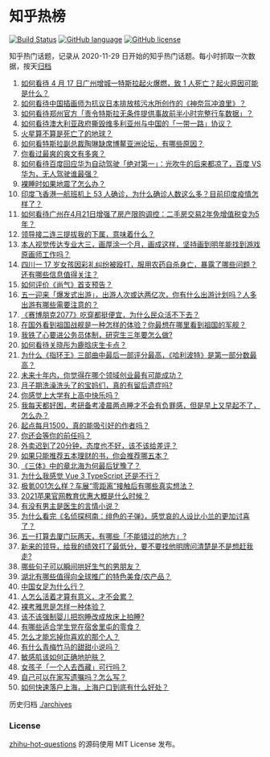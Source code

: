 # 知乎热榜
[![Build Status](https://github.com/ToWeLong/zhihu-hot-questions/workflows/CI/badge.svg)](https://github.com/ToWeLong/zhihu-hot-questions/actions)
[![GitHub language](https://img.shields.io/badge/language-golang-orange.svg)](https://golang.org/)
[![GitHub license](https://img.shields.io/github/license/ToWeLong/zhihu-hot-questions)](https://github.com/ToWeLong/zhihu-hot-questions/blob/main/LICENSE)

知乎热门话题，记录从 2020-11-29 日开始的知乎热门话题。每小时抓取一次数据，按天[归档](./archives)

<!-- BEGIN -->

1. [如何看待 4 月 17 日广州增城一特斯拉起火爆燃，致 1 人死亡？起火原因可能是什么？](https://www.zhihu.com/question/455724748)
1. [如何看待中国插画师为抗议日本排放核污水所创作的《神奈氚冲浪里》？](https://www.zhihu.com/question/455738919)
1. [如何看待郑州官方「责令特斯拉无条件提供事故前半小时完整行车数据」？](https://www.zhihu.com/question/455826596)
1. [如何看待澳大利亚政府撕毁维多利亚州与中国的「一带一路」协议？](https://www.zhihu.com/question/455897099)
1. [火星算不算是死亡了的地球？](https://www.zhihu.com/question/414845164)
1. [如何看特斯拉副总裁陶琳缺席博鳌亚洲论坛，有哪些原因？](https://www.zhihu.com/question/455757412)
1. [你看过最爽的爽文有多爽？](https://www.zhihu.com/question/332411777)
1. [如何看待百度回应华为自动驾驶「绝对第一」：光吹牛的后来都凉了，百度 VS 华为，无人驾驶谁最强？](https://www.zhihu.com/question/455458502)
1. [裸睡时如果地震了怎么办？](https://www.zhihu.com/question/23204731)
1. [印度飞香港一航班机上 53 人确诊，为什么确诊人数这么多？目前印度疫情怎样了？](https://www.zhihu.com/question/455742587)
1. [如何看待广州在4月21日增强了房产限购调控：二手房交易2年免增值税变为5年？](https://www.zhihu.com/question/455823340)
1. [领导接二连三提拔我的下属，意味着什么？](https://www.zhihu.com/question/455066294)
1. [本人视觉传达专业大三，画厚涂一个月，画成这样，坚持画到明年能找到游戏原画师工作吗？](https://www.zhihu.com/question/455195801)
1. [四川一 17 岁女孩因彩礼纠纷被殴打，服用农药自杀身亡，暴露了哪些问题？还有哪些信息值得关注？](https://www.zhihu.com/question/455739525)
1. [如何评价《尚气》首支预告？](https://www.zhihu.com/question/455512619)
1. [五一迎来「爆发式出游」，出游人次或达两亿次，你有什么出游计划吗？人多出游有哪些需要注意的？](https://www.zhihu.com/question/455743977)
1. [《赛博朋克2077》吃穿都挺便宜，为什么民众活不下去？](https://www.zhihu.com/question/448297157)
1. [在国外看到祖国战舰是一种怎样的体验？你最想在哪里看到祖国的军舰？](https://www.zhihu.com/question/455498840)
1. [我铁了心要进公务员体制，研究生三年要怎么做?](https://www.zhihu.com/question/454197230)
1. [如何看待关晓彤为鹿晗庆生卡点？](https://www.zhihu.com/question/455703521)
1. [为什么《指环王》三部曲中最后一部评分最高，《哈利波特》是第一部分数最高？](https://www.zhihu.com/question/454627125)
1. [未来十年内，你觉得在哪个领域创业最有可能成功？](https://www.zhihu.com/question/441174586)
1. [月子期洗澡洗头了的宝妈们，真的有留后遗症吗?](https://www.zhihu.com/question/451796346)
1. [你感觉上大学有上高中快乐吗？](https://www.zhihu.com/question/454455954)
1. [我每天都好困，考研备考凌晨两点睡才不会有负罪感，但是早上又早起不了，怎么办？](https://www.zhihu.com/question/455147894)
1. [起点每月1500，真的能吸引好的作者吗？](https://www.zhihu.com/question/453695026)
1. [你还会等你的前任吗？](https://www.zhihu.com/question/314495719)
1. [外卖迟到了20分钟，态度也不好，该不该给差评？](https://www.zhihu.com/question/269145266)
1. [如果只能推荐五本理财的书，你会推荐哪五本？](https://www.zhihu.com/question/442070830)
1. [《三体》中的章北海为何最后犹豫了？](https://www.zhihu.com/question/453656290)
1. [为什么我感觉 Vue 3 TypeScript 还是不行？](https://www.zhihu.com/question/453332049)
1. [极氪001怎么样？车展“零距离”接触后有哪些真实想法？](https://www.zhihu.com/question/455826530)
1. [2021苹果官网教育优惠大概是什么时候？](https://www.zhihu.com/question/439446737)
1. [有没有男主是医生的言情小说？](https://www.zhihu.com/question/370530816)
1. [为什么看完《名侦探柯南：绯色的子弹》，感觉哀的人设比小兰的更加讨喜了？](https://www.zhihu.com/question/455413291)
1. [五一打算去厦门玩两天，有哪些「不能错过的地方」?](https://www.zhihu.com/question/453506212)
1. [新来的领导，给我的绩效打了最低分，要不要找他明牌问清楚是不是想赶我走?](https://www.zhihu.com/question/454250798)
1. [哪些句子可以瞬间哄好生气的男朋友？](https://www.zhihu.com/question/451208709)
1. [湖北有哪些值得向全球推广的特色美食/农产品？](https://www.zhihu.com/question/453582292)
1. [中国女足为什么行？](https://www.zhihu.com/question/455814332)
1. [人怎么活着才算有意义，才不会累？](https://www.zhihu.com/question/453340986)
1. [裸考雅思是怎样一种体验？](https://www.zhihu.com/question/36809935)
1. [该不该强制婴儿把抱睡改成放床上拍睡?](https://www.zhihu.com/question/455152086)
1. [有哪些适合学生党在宿舍里屯的零食？](https://www.zhihu.com/question/448401945)
1. [怎么才能忘掉你喜欢的那个人？](https://www.zhihu.com/question/454602157)
1. [有什么青梅竹马的甜甜小说吗？](https://www.zhihu.com/question/447643338)
1. [敏感肌该如何正确地护肤？](https://www.zhihu.com/question/40714921)
1. [女孩子「一个人去西藏」可行吗？](https://www.zhihu.com/question/447306396)
1. [自己可以在家写遗嘱吗？怎么写？](https://www.zhihu.com/question/445464112)
1. [如何快速落户上海，上海户口到底有什么好处？](https://www.zhihu.com/question/455579654)

<!-- END -->

历史归档 [./archives](./archives)


### License
[zhihu-hot-questions](https://github.com/towelong/zhihu-hot-questions) 的源码使用 MIT License 发布。